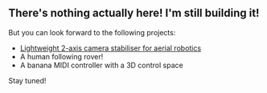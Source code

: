 

## There's nothing actually here! I'm still building it!

But you can look forward to the following projects:
* [Lightweight 2-axis camera stabiliser for aerial robotics](2018_05_29-camera-de-jiggler.markdown)
* A human following rover!
* A banana MIDI controller with a 3D control space

Stay tuned!
